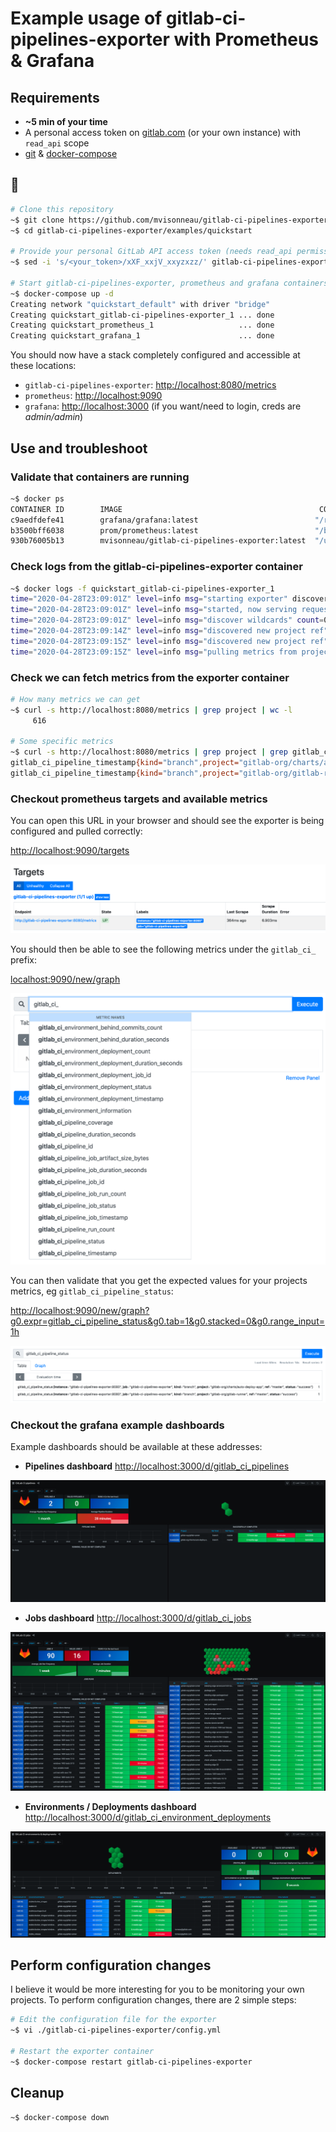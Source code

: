 # Example usage of gitlab-ci-pipelines-exporter with Prometheus & Grafana

## Requirements

- **~5 min of your time**
- A personal access token on [gitlab.com](https://docs.gitlab.com/ee/user/profile/personal_access_tokens.html) (or your own instance) with `read_api` scope
- [git](https://git-scm.com/) & [docker-compose](https://docs.docker.com/compose/)

## 🚀

```bash
# Clone this repository
~$ git clone https://github.com/mvisonneau/gitlab-ci-pipelines-exporter.git
~$ cd gitlab-ci-pipelines-exporter/examples/quickstart

# Provide your personal GitLab API access token (needs read_api permissions)
~$ sed -i 's/<your_token>/xXF_xxjV_xxyzxzz/' gitlab-ci-pipelines-exporter/config.yml

# Start gitlab-ci-pipelines-exporter, prometheus and grafana containers !
~$ docker-compose up -d
Creating network "quickstart_default" with driver "bridge"
Creating quickstart_gitlab-ci-pipelines-exporter_1 ... done
Creating quickstart_prometheus_1                   ... done
Creating quickstart_grafana_1                      ... done
```

You should now have a stack completely configured and accessible at these locations:

- `gitlab-ci-pipelines-exporter`: [http://localhost:8080/metrics](http://localhost:8080/metrics)
- `prometheus`: [http://localhost:9090](http://localhost:9090)
- `grafana`: [http://localhost:3000](http://localhost:3000) (if you want/need to login, creds are _admin/admin_)

## Use and troubleshoot

### Validate that containers are running

```bash
~$ docker ps
CONTAINER ID        IMAGE                                            COMMAND                  CREATED             STATUS              PORTS                    NAMES
c9aedfdefe41        grafana/grafana:latest                          "/run.sh"                6 seconds ago       Up 4 seconds        0.0.0.0:3000->3000/tcp   quickstart_grafana_1
b3500bff6038        prom/prometheus:latest                          "/bin/prometheus --c…"   7 seconds ago       Up 5 seconds        0.0.0.0:9090->9090/tcp   quickstart_prometheus_1
930b76005b13        mvisonneau/gitlab-ci-pipelines-exporter:latest  "/usr/local/bin/gitl…"   8 seconds ago       Up 6 seconds        0.0.0.0:8080->8080/tcp   quickstart_gitlab-ci-pipelines-exporter_1
```

### Check logs from the gitlab-ci-pipelines-exporter container

```bash
~$ docker logs -f quickstart_gitlab-ci-pipelines-exporter_1
time="2020-04-28T23:09:01Z" level=info msg="starting exporter" discover-projects-refs-interval=300s discover-wildcard-projects-interval=1800s gitlab-endpoint="https://gitlab.com" on-init-fetch-refs-from-pipelines=false pulling-projects-refs-interval=30s rate-limit=10rps
time="2020-04-28T23:09:01Z" level=info msg="started, now serving requests" listen-address=":8080"
time="2020-04-28T23:09:01Z" level=info msg="discover wildcards" count=0
time="2020-04-28T23:09:14Z" level=info msg="discovered new project ref" project-id=250833 project-path-with-namespace=gitlab-org/gitlab-runner project-ref=master project-ref-kind=branch
time="2020-04-28T23:09:15Z" level=info msg="discovered new project ref" project-id=11915984 project-path-with-namespace=gitlab-org/charts/auto-deploy-app project-ref=master project-ref-kind=branch
time="2020-04-28T23:09:15Z" level=info msg="pulling metrics from projects refs" count=2
```

### Check we can fetch metrics from the exporter container

```bash
# How many metrics we can get
~$ curl -s http://localhost:8080/metrics | grep project | wc -l
     616

# Some specific metrics
~$ curl -s http://localhost:8080/metrics | grep project | grep gitlab_ci_pipeline_timestamp
gitlab_ci_pipeline_timestamp{kind="branch",project="gitlab-org/charts/auto-deploy-app",ref="master",topics="",variables=""} 1.595330197e+09
gitlab_ci_pipeline_timestamp{kind="branch",project="gitlab-org/gitlab-runner",ref="master",topics="",variables=""} 1.604520738e+09
```

### Checkout prometheus targets and available metrics

You can open this URL in your browser and should see the exporter is being configured and pulled correctly:

[http://localhost:9090/targets](http://localhost:9090/targets)

![prometheus_targets](/docs/images/prometheus_targets_example.png)

You should then be able to see the following metrics under the `gitlab_ci_` prefix:

[localhost:9090/new/graph](localhost:9090/new/graph)

![prometheus_metrics_list](/docs/images/prometheus_metrics_list_example.png)

You can then validate that you get the expected values for your projects metrics, eg `gitlab_ci_pipeline_status`:

[http://localhost:9090/new/graph?g0.expr=gitlab_ci_pipeline_status&g0.tab=1&g0.stacked=0&g0.range_input=1h](http://localhost:9090/new/graph?g0.expr=gitlab_ci_pipeline_status&g0.tab=1&g0.stacked=0&g0.range_input=1h)

![prometheus_pipeline_status_metric_example](/docs/images/prometheus_pipeline_status_metric_example.png)

### Checkout the grafana example dashboards

Example dashboards should be available at these addresses:

- **Pipelines dashboard** [http://localhost:3000/d/gitlab_ci_pipelines](localhost:3000/d/gitlab_ci_pipelines)

![grafana_dashboard_pipelines_example](/docs/images/grafana_dashboard_pipelines_example.png)

- **Jobs dashboard** [http://localhost:3000/d/gitlab_ci_jobs](localhost:3000/d/gitlab_ci_jobs)

![grafana_dashboard_jobs_example](/docs/images/grafana_dashboard_jobs_example.png)

- **Environments / Deployments dashboard** [http://localhost:3000/d/gitlab_ci_environment_deployments](localhost:3000/d/gitlab_ci_environment_deployments)

![grafana_dashboard_environments_example](/docs/images/grafana_dashboard_environments_example.png)

## Perform configuration changes

I believe it would be more interesting for you to be monitoring your own projects. To perform configuration changes, there are 2 simple steps:

```bash
# Edit the configuration file for the exporter
~$ vi ./gitlab-ci-pipelines-exporter/config.yml

# Restart the exporter container
~$ docker-compose restart gitlab-ci-pipelines-exporter
```

## Cleanup

```bash
~$ docker-compose down
```
